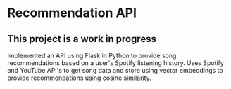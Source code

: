 # Recommendation API
## This project is a work in progress
Implemented an API using Flask in Python to provide song recommendations based on a user's Spotify listening history. Uses Spotify and YouTube API's to get song data and store using vector embeddings to provide recommendations using cosine similarity.
